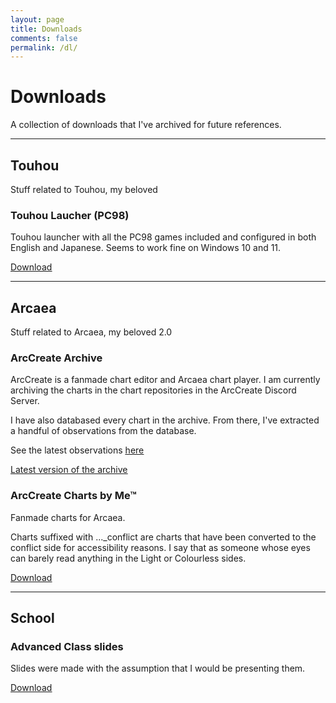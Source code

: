 ```yaml
---
layout: page
title: Downloads
comments: false
permalink: /dl/
---
```


# Downloads

A collection of downloads that I've archived for future references.

___

## Touhou

Stuff related to Touhou, my beloved

### Touhou Laucher (PC98)

Touhou launcher with all the PC98 games included and configured in both English and Japanese. Seems to work fine on Windows 10 and 11.

[<ins>Download</ins>](https://gitlab.com/renjian-buchai/dl/-/raw/main/Touhou/Touhou%20PC98%20Collection.zip?ref_type=heads&inline=false)

___

## Arcaea

Stuff related to Arcaea, my beloved 2.0

### ArcCreate Archive

ArcCreate is a fanmade chart editor and Arcaea chart player. I am currently archiving the charts in the chart repositories in the ArcCreate Discord Server.

I have also databased every chart in the archive. From there, I've extracted a handful of observations from the database.

See the latest observations [<ins>here</ins>](https://github.com/ArcCreate-Archival-Team/arccreate-archive/tree/main/stat)

[<ins>Latest version of the archive</ins>](https://github.com/ArcCreate-Archival-Team/arccreate-archive/releases/latest)

### ArcCreate Charts by Me&trade;

Fanmade charts for Arcaea.

Charts suffixed with ..._conflict are charts that have been converted to the conflict side for accessibility reasons. I say that as someone whose eyes can barely read anything in the Light or Colourless sides.

[<ins>Download</ins>](https://gitlab.com/renjian-buchai/dl/-/tree/main/Arccreate-charts)

___

## School

### Advanced Class slides

Slides were made with the assumption that I would be presenting them.

[<ins>Download</ins>](https://github.com/RdeVCCA/Advanced-2024/releases/latest)
